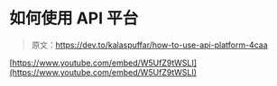 # 如何使用 API 平台

> 原文：<https://dev.to/kalaspuffar/how-to-use-api-platform-4caa>

[https://www.youtube.com/embed/W5UfZ9tWSLI](https://www.youtube.com/embed/W5UfZ9tWSLI)